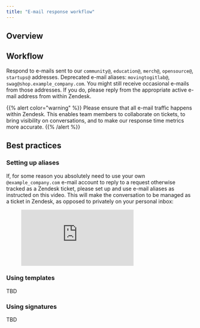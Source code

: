 ```yaml
---
title: "E-mail response workflow"
---
```


## Overview

## Workflow

Respond to e-mails sent to our `community@`, `education@`, `merch@`, `opensource@`, `startups@` addresses. Deprecated e-mail aliases: `movingtogitlab@`, `swag@shop.example_company.com`. You might still receive occasional e-mails from those addresses. If you do, please reply from the appropriate active e-mail address from within Zendesk.

{{% alert color="warning" %}}
<i class="fas fa-hand-point-right" aria-hidden="true" style="color: rgb(138, 109, 59)
;"></i> Please ensure that all e-mail traffic happens within Zendesk. This enables team members to collaborate on tickets, to bring visibility on conversations, and to make our response time metrics more accurate.
{{% /alert %}}

## Best practices

### Setting up aliases

If, for some reason you absolutely need to use your own `@example_company.com` e-mail account to reply to a request otherwise tracked as a Zendesk ticket, please set up and use e-mail aliases as instructed on this video. This will make the conversation to be managed as a ticket in Zendesk, as opposed to privately on your personal inbox:

<figure class="video_container">
  <iframe src="https://www.youtube.com/embed/5bhcOQVznXE" frameborder="0" rel="0" allowfullscreen></iframe>
</figure>

### Using templates

TBD

### Using signatures

TBD

